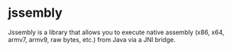 jssembly
========

Jssembly is a library that allows you to execute native assembly (x86, x64, armv7, armv9, raw bytes, etc.) from Java via a JNI bridge.
